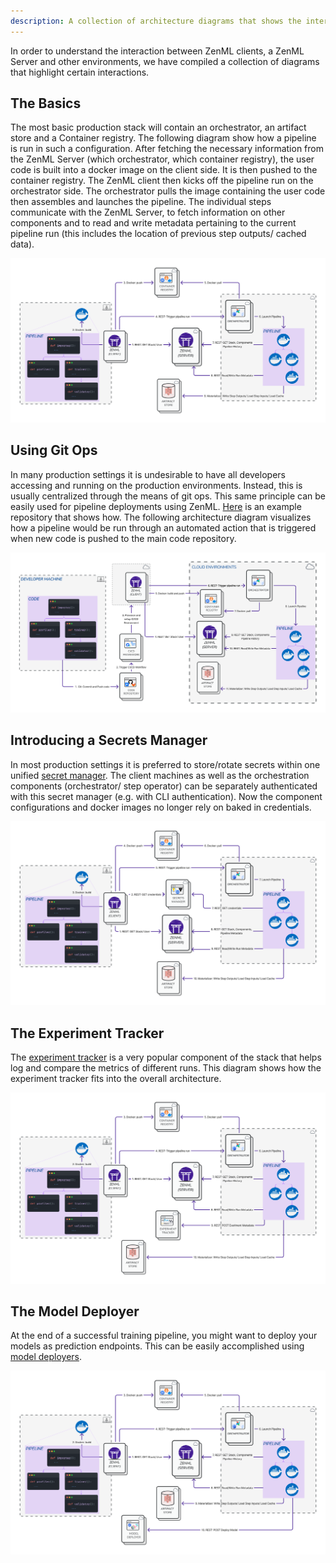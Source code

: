 ```yaml
---
description: A collection of architecture diagrams that shows the interactions of different environments in mature productions settings.
---
```


In order to understand the interaction between ZenML clients, a ZenML Server and
other environments, we have compiled a collection of diagrams that highlight 
certain interactions.

## The Basics
The most basic production stack will contain an orchestrator, an artifact store
and a Container registry. The following diagram show how a pipeline is run in 
such a configuration. After fetching the necessary information from the ZenML 
Server (which orchestrator, which container registry), the user code is built 
into a docker image on the client side. It is then pushed to the container
registry. The ZenML client then kicks off the pipeline run on the orchestrator
side. The orchestrator pulls the image containing the user code then assembles
and launches the pipeline. The individual steps communicate with the ZenML 
Server, to fetch information on other components and to read and write metadata
pertaining to the current pipeline run (this includes the location of previous 
step outputs/ cached data).


![Remote Stack](../assets/diagrams/RemoteServer.png)


## Using Git Ops
In many production settings it is undesirable to have all developers accessing 
and running on the production environments. Instead, this is usually centralized
through the means of git ops. This same principle can be easily used for 
pipeline deployments using ZenML. [Here](https://github.com/zenml-io/zenml-gitflow)
is an example repository that shows how. The following architecture diagram
visualizes how a pipeline would be run through an automated action that is
triggered when new code is pushed to the main code repository.

![ZenML with Git Ops](../assets/diagrams/Remote_with_git_ops.png)


## Introducing a Secrets Manager
In most production settings it is preferred to store/rotate secrets within one
unified
[secret manager](../component-gallery/secrets-managers/secrets-managers.md).
The client machines as well as the orchestration 
components (orchestrator/ step operator) can be separately authenticated with
this secret manager (e.g. with CLI authentication). Now the component 
configurations and docker images no longer rely on baked in credentials.

![Secret Manager](../assets/diagrams/Remote_with_secrets_manager.png) 


## The Experiment Tracker
The [experiment tracker](../component-gallery/experiment-trackers/experiment-trackers.md) 
is a very popular component of the stack that helps log and compare the 
metrics of different runs. This diagram shows how the experiment tracker
fits into the overall architecture.

![Experiment Tracker](../assets/diagrams/Remote_with_exp_tracker.png) 

## The Model Deployer
At the end of a successful training pipeline, you might want to deploy your
models as prediction endpoints. This can be easily accomplished using
[model deployers](../component-gallery/model-deployers/model-deployers.md).


![Model Deployer](../assets/diagrams/Remote_with_deployer.png) 
